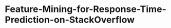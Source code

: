 Feature-Mining-for-Response-Time-Prediction-on-StackOverflow
============================================================
